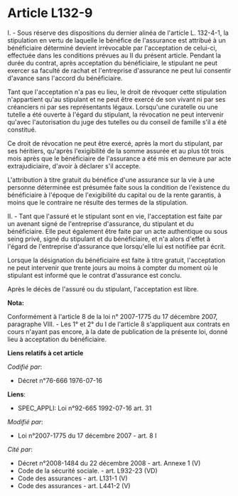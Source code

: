 # Article L132-9

I. - Sous réserve des dispositions du dernier alinéa de l'article L. 132-4-1, la stipulation en vertu de laquelle le bénéfice
de l'assurance est attribué à un bénéficiaire déterminé devient irrévocable par l'acceptation de celui-ci, effectuée dans les
conditions prévues au II du présent article. Pendant la durée du contrat, après acceptation du bénéficiaire, le stipulant ne
peut exercer sa faculté de rachat et l'entreprise d'assurance ne peut lui consentir d'avance sans l'accord du bénéficiaire. 

Tant que l'acceptation n'a pas eu lieu, le droit de révoquer cette stipulation n'appartient qu'au stipulant et ne peut être
exercé de son vivant ni par ses créanciers ni par ses représentants légaux. Lorsqu'une curatelle ou une tutelle a été ouverte
à l'égard du stipulant, la révocation ne peut intervenir qu'avec l'autorisation du juge des tutelles ou du conseil de famille
s'il a été constitué.

Ce droit de révocation ne peut être exercé, après la mort du stipulant, par ses héritiers, qu'après l'exigibilité de la somme
assurée et au plus tôt trois mois après que le bénéficiaire de l'assurance a été mis en demeure par acte extrajudiciaire,
d'avoir à déclarer s'il accepte.

L'attribution à titre gratuit du bénéfice d'une assurance sur la vie à une personne déterminée est présumée faite sous la
condition de l'existence du bénéficiaire à l'époque de l'exigibilité du capital ou de la rente garantis, à moins que le
contraire ne résulte des termes de la stipulation.

II. - Tant que l'assuré et le stipulant sont en vie, l'acceptation est faite par un avenant signé de l'entreprise
d'assurance, du stipulant et du bénéficiaire. Elle peut également être faite par un acte authentique ou sous seing privé,
signé du stipulant et du bénéficiaire, et n'a alors d'effet à l'égard de l'entreprise d'assurance que lorsqu'elle lui est
notifiée par écrit.

Lorsque la désignation du bénéficiaire est faite à titre gratuit, l'acceptation ne peut intervenir que trente jours au moins
à compter du moment où le stipulant est informé que le contrat d'assurance est conclu.

Après le décès de l'assuré ou du stipulant, l'acceptation est libre.

**Nota:**

Conformément à l'article 8 de la loi n° 2007-1775 du 17 décembre 2007, paragraphe VIII. - Les 1° et 2° du I de l'article 8
s'appliquent aux contrats en cours n'ayant pas encore, à la date de publication de la présente loi, donné lieu à acceptation
du bénéficiaire.

**Liens relatifs à cet article**

_Codifié par_:

  - Décret n°76-666 1976-07-16

**Liens**:

  - SPEC_APPLI: Loi n°92-665 1992-07-16 art. 31

_Modifié par_:

  - Loi n°2007-1775 du 17 décembre 2007 - art. 8 I

_Cité par_:

  - Décret n°2008-1484 du 22 décembre 2008 - art. Annexe 1 (V)
  - Code de la sécurité sociale. - art. L932-23 (VD)
  - Code des assurances - art. L131-1 (V)
  - Code des assurances - art. L441-2 (V)
